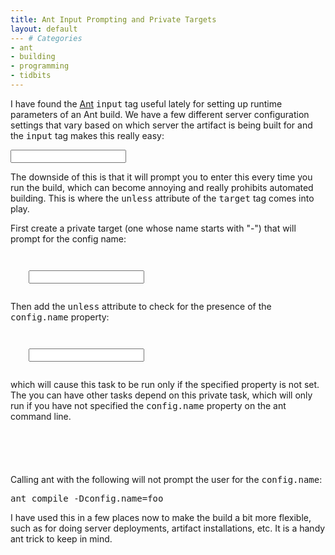 ```yaml
---
title: Ant Input Prompting and Private Targets
layout: default
--- # Categories
- ant
- building
- programming
- tidbits
---
```


I have found the <a href="http://ant.apache.org">Ant</a> <tt>input</tt> tag useful lately for setting up runtime parameters of an Ant build. We have a few different server configuration settings that vary based on which server the artifact is being built for and the <tt>input</tt> tag makes this really easy:

<code lang="xml"><input message="Enter configuration name: " addproperty="config.name" defaultvalue="${config.name.default}" /></code>

The downside of this is that it will prompt you to enter this every time you run the build, which can become annoying and really prohibits automated building. This is where the <tt>unless</tt> attribute of the <tt>target</tt> tag comes into play.

First create a private target (one whose name starts with "-") that will prompt for the config name:

<code lang="xml">
<target name="-prompt-for-config">
    <input message="Enter configuration name: " addproperty="config.name" defaultvalue="${config.name.default}" />
</target>
</code>
    
Then add the <tt>unless</tt> attribute to check for the presence of the <tt>config.name</tt> property:

<code lang="xml">
<target name="-prompt-for-config" unless="config.name">
    <input message="Enter configuration name: " addproperty="config.name" defaultvalue="${config.name.default}" />
</target>
</code>

which will cause this task to be run only if the specified property is not set. The you can have other tasks depend on this private task, which will only run if you have not specified the <tt>config.name</tt> property on the ant command line.

<code lang="xml">
<target name="compile" depends="-prompt-for-config" description="Compiles the java sources.">
    <!-- do stuff -->
</target>
</code>
    
Calling ant with the following will not prompt the user for the <tt>config.name</tt>:

<pre>ant compile -Dconfig.name=foo</pre>
    
I have used this in a few places now to make the build a bit more flexible, such as for doing server deployments, artifact installations, etc. It is a handy ant trick to keep in mind.
